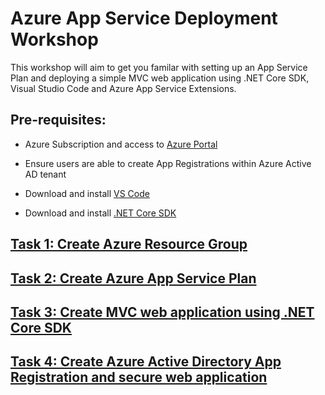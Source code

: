 # Azure App Service Deployment Workshop

This workshop will aim to get you familar with setting up an App Service Plan and deploying a simple MVC web application using .NET Core SDK, Visual Studio Code and Azure App Service Extensions.

## Pre-requisites:

- Azure Subscription and access to [Azure Portal](https://ms.portal.azure.com/#home)

- Ensure users are able to create App Registrations within Azure Active AD tenant

- Download and install [VS Code](https://code.visualstudio.com/Download)

- Download and install [.NET Core SDK](https://dotnet.microsoft.com/download)

## [Task 1: Create Azure Resource Group](azure-resource-group/create-resource-group.md)

## [Task 2: Create Azure App Service Plan](azure-app-service/create-azure-app-service-plan.md)

## [Task 3: Create MVC web application using .NET Core SDK](dotnet-mvc/create-mvc-app.md)

## [Task 4: Create Azure Active Directory App Registration and secure web application](azure-app-registration/create-new-app-registration.md)
